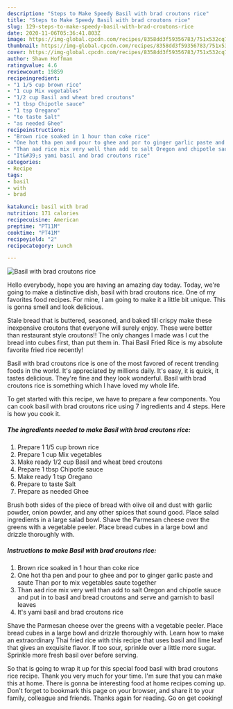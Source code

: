 ```yaml
---
description: "Steps to Make Speedy Basil with brad croutons rice"
title: "Steps to Make Speedy Basil with brad croutons rice"
slug: 129-steps-to-make-speedy-basil-with-brad-croutons-rice
date: 2020-11-06T05:36:41.803Z
image: https://img-global.cpcdn.com/recipes/8358dd3f59356783/751x532cq70/basil-with-brad-croutons-rice-recipe-main-photo.jpg
thumbnail: https://img-global.cpcdn.com/recipes/8358dd3f59356783/751x532cq70/basil-with-brad-croutons-rice-recipe-main-photo.jpg
cover: https://img-global.cpcdn.com/recipes/8358dd3f59356783/751x532cq70/basil-with-brad-croutons-rice-recipe-main-photo.jpg
author: Shawn Hoffman
ratingvalue: 4.6
reviewcount: 19859
recipeingredient:
- "1 1/5 cup brown rice"
- "1 cup Mix vegetables"
- "1/2 cup Basil and wheat bred croutons"
- "1 tbsp Chipotle sauce"
- "1 tsp Oregano"
- "to taste Salt"
- "as needed Ghee"
recipeinstructions:
- "Brown rice soaked in 1 hour than coke rice"
- "One hot tha pen and pour to ghee and por to ginger garlic paste and saute Than por to mix vegetables saute together"
- "Than aad rice mix very well than add to salt Oregon and chipotle sauce and put in to basil and bread croutons and serve and garnish to basil leaves"
- "It&#39;s yami basil and brad croutons rice"
categories:
- Recipe
tags:
- basil
- with
- brad

katakunci: basil with brad 
nutrition: 171 calories
recipecuisine: American
preptime: "PT11M"
cooktime: "PT41M"
recipeyield: "2"
recipecategory: Lunch

---
```



![Basil with brad croutons rice](https://img-global.cpcdn.com/recipes/8358dd3f59356783/751x532cq70/basil-with-brad-croutons-rice-recipe-main-photo.jpg)

Hello everybody, hope you are having an amazing day today. Today, we're going to make a distinctive dish, basil with brad croutons rice. One of my favorites food recipes. For mine, I am going to make it a little bit unique. This is gonna smell and look delicious.

Stale bread that is buttered, seasoned, and baked till crispy make these inexpensive croutons that everyone will surely enjoy. These were better than restaurant style croutons!! The only changes I made was I cut the bread into cubes first, than put them in. Thai Basil Fried Rice is my absolute favorite fried rice recently!

Basil with brad croutons rice is one of the most favored of recent trending foods in the world. It's appreciated by millions daily. It's easy, it is quick, it tastes delicious. They're fine and they look wonderful. Basil with brad croutons rice is something which I have loved my whole life.


To get started with this recipe, we have to prepare a few components. You can cook basil with brad croutons rice using 7 ingredients and 4 steps. Here is how you cook it.

<!--inarticleads1-->

##### The ingredients needed to make Basil with brad croutons rice:

1. Prepare 1 1/5 cup brown rice
1. Prepare 1 cup Mix vegetables
1. Make ready 1/2 cup Basil and wheat bred croutons
1. Prepare 1 tbsp Chipotle sauce
1. Make ready 1 tsp Oregano
1. Prepare to taste Salt
1. Prepare as needed Ghee


Brush both sides of the piece of bread with olive oil and dust with garlic powder, onion powder, and any other spices that sound good. Place salad ingredients in a large salad bowl. Shave the Parmesan cheese over the greens with a vegetable peeler. Place bread cubes in a large bowl and drizzle thoroughly with. 

<!--inarticleads2-->

##### Instructions to make Basil with brad croutons rice:

1. Brown rice soaked in 1 hour than coke rice
1. One hot tha pen and pour to ghee and por to ginger garlic paste and saute Than por to mix vegetables saute together
1. Than aad rice mix very well than add to salt Oregon and chipotle sauce and put in to basil and bread croutons and serve and garnish to basil leaves
1. It&#39;s yami basil and brad croutons rice


Shave the Parmesan cheese over the greens with a vegetable peeler. Place bread cubes in a large bowl and drizzle thoroughly with. Learn how to make an extraordinary Thai fried rice with this recipe that uses basil and lime leaf that gives an exquisite flavor. If too sour, sprinkle over a little more sugar. Sprinkle more fresh basil over before serving. 

So that is going to wrap it up for this special food basil with brad croutons rice recipe. Thank you very much for your time. I'm sure that you can make this at home. There is gonna be interesting food at home recipes coming up. Don't forget to bookmark this page on your browser, and share it to your family, colleague and friends. Thanks again for reading. Go on get cooking!
